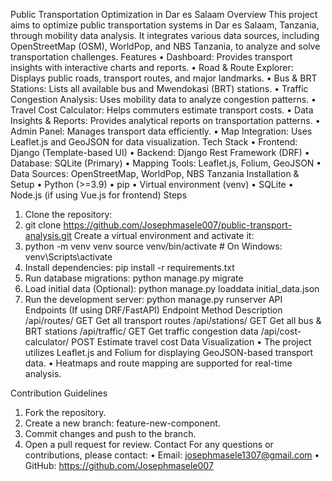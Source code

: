 Public Transportation Optimization in Dar es Salaam
Overview
This project aims to optimize public transportation systems in Dar es Salaam, Tanzania, through mobility data analysis. It integrates various data sources, including OpenStreetMap (OSM), WorldPop, and NBS Tanzania, to analyze and solve transportation challenges.
Features
•	Dashboard: Provides transport insights with interactive charts and reports.
•	Road & Route Explorer: Displays public roads, transport routes, and major landmarks.
•	Bus & BRT Stations: Lists all available bus and Mwendokasi (BRT) stations.
•	Traffic Congestion Analysis: Uses mobility data to analyze congestion patterns.
•	Travel Cost Calculator: Helps commuters estimate transport costs.
•	Data Insights & Reports: Provides analytical reports on transportation patterns.
•	Admin Panel: Manages transport data efficiently.
•	Map Integration: Uses Leaflet.js and GeoJSON for data visualization.
Tech Stack
•	Frontend: Django (Template-based UI)
•	Backend: Django Rest Framework (DRF) 
•	Database: SQLite (Primary)
•	Mapping Tools: Leaflet.js, Folium, GeoJSON
•	Data Sources: OpenStreetMap, WorldPop, NBS Tanzania
Installation & Setup
•	Python (>=3.9)
•	pip
•	Virtual environment (venv)
•	SQLite
•	Node.js (if using Vue.js for frontend)
Steps
1.	Clone the repository:
2.	git clone https://github.com/Josephmasele007/public-transport-analysis.git
             Create a virtual environment and activate it:
3.	python -m venv venv
                  source venv/bin/activate  # On Windows: venv\Scripts\activate
4.	Install dependencies:
               pip install -r requirements.txt
5.	Run database migrations:
               python manage.py migrate
6.	Load initial data (Optional):
               python manage.py loaddata initial_data.json
7.	Run the development server:
               python manage.py runserver
API Endpoints (If using DRF/FastAPI)
Endpoint	Method	Description
/api/routes/	GET	Get all transport routes
/api/stations/	GET	Get all bus & BRT stations
/api/traffic/	GET	Get traffic congestion data
/api/cost-calculator/	POST	Estimate travel cost
Data Visualization
•	The project utilizes Leaflet.js and Folium for displaying GeoJSON-based transport data.
•	Heatmaps and route mapping are supported for real-time analysis.


Contribution Guidelines
1.	Fork the repository.
2.	Create a new branch: feature-new-component.
3.	Commit changes and push to the branch.
4.	Open a pull request for review.
Contact
For any questions or contributions, please contact:
•	Email: josephmasele1307@gmail.com
•	GitHub: https://github.com/Josephmasele007

